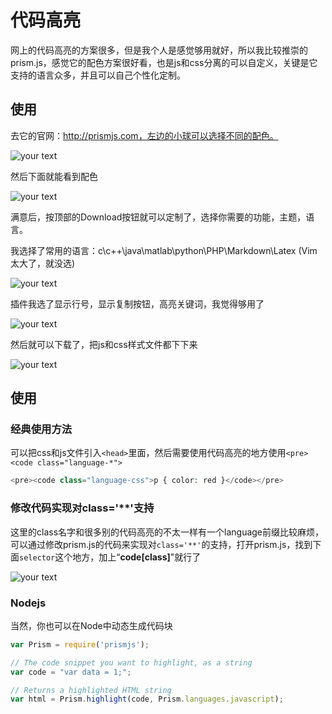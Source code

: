 # 代码高亮

网上的代码高亮的方案很多，但是我个人是感觉够用就好，所以我比较推崇的prism.js，感觉它的配色方案很好看，也是js和css分离的可以自定义，关键是它支持的语言众多，并且可以自己个性化定制。





## 使用

去它的官网：http://prismjs.com，左边的小球可以选择不同的配色。

![your text](http://o7bk1ffzo.bkt.clouddn.com/1482293192251)



然后下面就能看到配色

![your text](http://o7bk1ffzo.bkt.clouddn.com/1482302843476)



满意后，按顶部的Download按钮就可以定制了，选择你需要的功能，主题，语言。

我选择了常用的语言：c\c++\java\matlab\python\PHP\Markdown\Latex  (Vim太大了，就没选)

![your text](http://o7bk1ffzo.bkt.clouddn.com/1482302917657)



插件我选了显示行号，显示复制按钮，高亮关键词，我觉得够用了

![your text](http://o7bk1ffzo.bkt.clouddn.com/1482303144248)



然后就可以下载了，把js和css样式文件都下下来

![your text](http://o7bk1ffzo.bkt.clouddn.com/1482303232759)





## 使用

### 经典使用方法

可以把css和js文件引入`<head>`里面，然后需要使用代码高亮的地方使用`<pre><code class="language-*">`

```php
<pre><code class="language-css">p { color: red }</code></pre>
```

###  修改代码实现对class='**'支持

这里的class名字和很多别的代码高亮的不太一样有一个language前缀比较麻烦，可以通过修改prism.js的代码来实现对`class='**'`的支持，打开prism.js，找到下面`selector`这个地方，加上“**code[class]**"就行了

![your text](http://o7bk1ffzo.bkt.clouddn.com/1482413989875)

### Nodejs

当然，你也可以在Node中动态生成代码块

```javascript
var Prism = require('prismjs');

// The code snippet you want to highlight, as a string
var code = "var data = 1;";

// Returns a highlighted HTML string
var html = Prism.highlight(code, Prism.languages.javascript);
```



